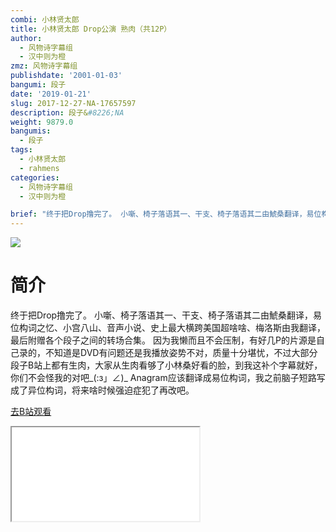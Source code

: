 ```yaml
---
combi: 小林贤太郎
title: 小林贤太郎 Drop公演 熟肉（共12P）
author:
  - 风物诗字幕组
  - 汉中则为橙
zmz: 风物诗字幕组
publishdate: '2001-01-03'
bangumi: 段子
date: '2019-01-21'
slug: 2017-12-27-NA-17657597
description: 段子&#8226;NA
weight: 9879.0
bangumis:
  - 段子
tags:
  - 小林贤太郎
  - rahmens
categories:
  - 风物诗字幕组
  - 汉中则为橙

brief: "终于把Drop撸完了。 小噺、椅子落语其一、干支、椅子落语其二由鯱桑翻译，易位构词之忆、小宫八山、音声小说、史上最大横跨美国超啥啥、梅洛斯由我翻译，最后附赠各个段子之间的转场合集。 因为我懒而且不会压制，有好几P的片源是自己录的，不知道是DVD有问题还是我播放姿势不对，质量十分堪忧，不过大部分段子B站上都有生肉，大家从生肉看够了小林桑好看的脸，到我这补个字幕就好，你们不会怪我的对吧_(:з」∠)_ Anagram应该翻译成易位构词，我之前脑子短路写成了异位构词，将来啥时候强迫症犯了再改吧。"
---
```

![](https://i.imgur.com/0z8QpwD.jpg)
# 简介  
终于把Drop撸完了。
小噺、椅子落语其一、干支、椅子落语其二由鯱桑翻译，易位构词之忆、小宫八山、音声小说、史上最大横跨美国超啥啥、梅洛斯由我翻译，最后附赠各个段子之间的转场合集。
因为我懒而且不会压制，有好几P的片源是自己录的，不知道是DVD有问题还是我播放姿势不对，质量十分堪忧，不过大部分段子B站上都有生肉，大家从生肉看够了小林桑好看的脸，到我这补个字幕就好，你们不会怪我的对吧_(:з」∠)_
Anagram应该翻译成易位构词，我之前脑子短路写成了异位构词，将来啥时候强迫症犯了再改吧。  

[去B站观看](https://www.bilibili.com/video/av17657597/)
<div class ="resp-container"><iframe class="testiframe" src="//player.bilibili.com/player.html?aid=17657597"", scrolling="no", allowfullscreen="true" > </iframe></div> 
